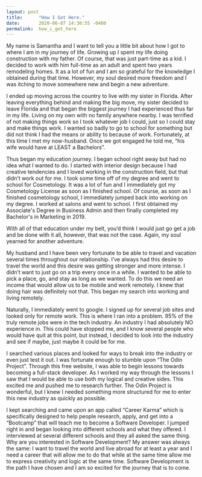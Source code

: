 ```yaml
---
layout: post
title:      "How I Got Here."
date:       2020-06-07 14:30:55 -0400
permalink:  how_i_got_here
---
```



<!-- wp:paragraph -->
<p>     My name is Samantha and I want to tell you a little bit about how I got to where I am in my journey of life. Growing up I spent my life doing construction with my father. Of course, that was just part-time as a kid. I decided to work with him full-time as an adult and spent two years remodeling homes. It as a lot of fun and I am so grateful for the knowledge I obtained during that time. However, my soul desired more freedom and I was itching to move somewhere new and begin a new adventure.  </p>
<!-- /wp:paragraph -->

<!-- wp:paragraph -->
<p>     I ended up moving across the country to live with my sister in Florida. After leaving everything behind and making the big move, my sister decided to leave Florida and that began the biggest journey I had experienced thus far in my life. Living on my own with no family anywhere nearby. I was terrified of not making things work so I took whatever job I could, just so I could stay and make things work. I wanted so badly to go to school for something but did not think I had the means or ability to because of work. Fortunately, at this time I met my now-husband. Once we got engaged he told me, “his wife would have at LEAST a Bachelors”.  </p>
<!-- /wp:paragraph -->

<!-- wp:paragraph -->
<p>     Thus began my education journey. I began school right away but had no idea what I wanted to do. I started with interior design because I had creative tendencies and I loved working in the construction field, but that didn’t work out for me. I took some time off of my degree and went to school for Cosmetology. It was a lot of fun and I immediately got my Cosmetology License as soon as I finished school. Of course, as soon as I finished cosmetology school, I immediately jumped back into working on my degree. I worked at salons and went to school. I first obtained my Associate's Degree in Business Admin and then finally completed my Bachelor's in Marketing in 2019.  </p>
<!-- /wp:paragraph -->

<!-- wp:paragraph -->
<p>     With all of that education under my belt, you’d think I would just go get a job and be done with it all, however, that was not the case. Again, my soul yearned for another adventure.  </p>
<!-- /wp:paragraph -->

<!-- wp:paragraph -->
<p>     My husband and I have been very fortunate to be able to travel and vacation several times throughout our relationship. I’ve always had this desire to travel the world and this desire was getting stronger and more intense. I didn’t want to just go on a trip every once in a while. I wanted to be able to pick a place, go, and stay as long as we wanted. To do this we need an income that would allow us to be mobile and work remotely. I knew that doing hair was definitely not that. This began my search into working and living remotely.  </p>
<!-- /wp:paragraph -->

<!-- wp:paragraph -->
<p>     Naturally, I immediately went to google. I signed up for several job sites and looked only for remote work. This is where I ran into a problem. 95% of the truly remote jobs were in the tech industry. An industry I had absolutely NO experience in. This could have stopped me, and I know several people who would have quit at this point, but instead, I decided to look into the industry and see if maybe, just maybe it could be for me.  </p>
<!-- /wp:paragraph -->

<!-- wp:paragraph -->
<p>     I searched various places and looked for ways to break into the industry or even just test it out. I was fortunate enough to stumble upon “The Odin Project”. Through this free website, I was able to begin lessons towards becoming a full-stack developer. As I worked my way through the lessons I saw that I would be able to use both my logical and creative sides. This excited me and pushed me to research further. The Odin Project is wonderful, but I knew I needed something more structured for me to enter this new industry as quickly as possible.  </p>
<!-- /wp:paragraph -->

<!-- wp:paragraph -->
<p>     I kept searching and came upon an app called “Career Karma” which is specifically designed to help people research, apply, and get into a “Bootcamp” that will teach me to become a Software Developer. I jumped right in and began looking into different schools and what they offered. I interviewed at several different schools and they all asked the same thing. Why are you interested in Software Development? My answer was always the same: I want to travel the world and live abroad for at least a year and I need a career that will allow me to do that while at the same time allow me to express creativity and logic at the same time. Software Development is the path I have chosen and I am so excited for the journey that is to come. </p>
<!-- /wp:paragraph -->
<!-- /wp:group -->
